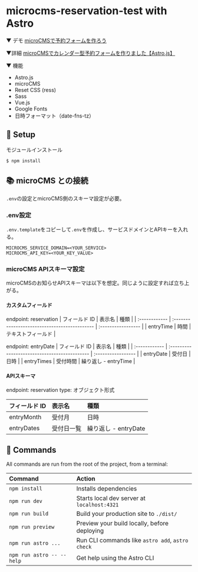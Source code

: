 # microcms-reservation-test with Astro

▼ デモ
[microCMSで予約フォームを作ろう](https://microcms-reservation.netlify.app/)

▼詳細
[microCMSでカレンダー型予約フォームを作りました【Astro.js】](https://zenn.dev/shomiyu/articles/31191724b5e242)

▼ 機能

- Astro.js
- microCMS
- Reset CSS (ress)
- Sass
- Vue.js
- Google Fonts
- 日時フォーマット（date-fns-tz）

## 🚀 Setup

モジュールインストール

```zsh
$ npm install
```

## 📚 microCMS との接続

`.env`の設定とmicroCMS側のスキーマ設定が必要。

### .env設定

`.env.template`をコピーして`.env`を作成し、サービスドメインとAPIキーを入れる。

```
MICROCMS_SERVICE_DOMAIN=<YOUR_SERVICE>
MICROCMS_API_KEY=<YOUR_KEY_VALUE>
```

### microCMS APIスキーマ設定

microCMSのお知らせAPIスキーマは以下を想定。同じように設定すれば立ち上がる。

#### カスタムフィールド

endpoint: reservation
| フィールド ID | 表示名 | 種類 |
| :------------ | :-------------------------------------------- | :----------------- |
| entryTime | 時間 | テキストフィールド |

endpoint: entryDate
| フィールド ID | 表示名 | 種類 |
| :------------ | :-------------------------------------------- | :----------------- |
| entryDate | 受付日 | 日時 |
| entryTimes | 受付時間 | 繰り返し - entryTime |

#### APIスキーマ

endpoint: reservation
type: オブジェクト形式

| フィールド ID | 表示名     | 種類                 |
| :------------ | :--------- | :------------------- |
| entryMonth    | 受付月     | 日時                 |
| entryDates    | 受付日一覧 | 繰り返し - entryDate |

## 🧞 Commands

All commands are run from the root of the project, from a terminal:

| Command                   | Action                                           |
| :------------------------ | :----------------------------------------------- |
| `npm install`             | Installs dependencies                            |
| `npm run dev`             | Starts local dev server at `localhost:4321`      |
| `npm run build`           | Build your production site to `./dist/`          |
| `npm run preview`         | Preview your build locally, before deploying     |
| `npm run astro ...`       | Run CLI commands like `astro add`, `astro check` |
| `npm run astro -- --help` | Get help using the Astro CLI                     |
